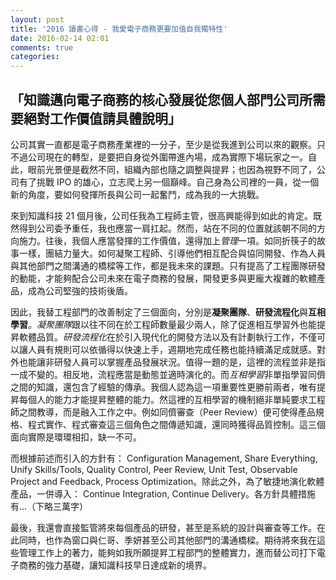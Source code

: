 ```yaml
---
layout: post
title: '2016 讀書心得 - 我愛電子商務更要加值自我獨特性'
date: 2016-02-14 02:01
comments: true
categories: 
---
```

「知識邁向電子商務的核心發展從您個人部門公司所需要絕對工作價值請具體說明」
----

公司其實一直都是電子商務產業裡的一分子，至少是從我進到公司以來的觀察。只不過公司現在的轉型，是要把自身從外圍帶進內場，成為實際下場玩家之一。自此，眼前光景便是截然不同，組織內部也隨之調整與提昇；也因為視野不同了，公司有了挑戰 IPO 的雄心，立志爬上另一個巔峰。自己身為公司裡的一員，從一個新的角度，要如何發揮所長與公司一起奮鬥，成為我的一大挑戰。

來到知識科技 21 個月後，公司任我為工程師主管，很高興能得到如此的肯定。既然得到公司委予重任，我也應當一肩扛起。然而，站在不同的位置就該朝不同的方向施力。往後，我個人應當發揮的工作價值，還得加上*管理*一項。如同折筷子的故事一樣，團結力量大。如何凝聚工程師、引導他們相互配合與協同開發、作為人員與其他部門之間溝通的橋樑等工作，都是我未來的課題。只有提高了工程團隊研發的動能，才能夠配合公司未來在電子商務的發展，開發更多與更龐大複雜的軟體產品，成為公司堅強的技術後盾。

因此，我替工程部門的改善制定了三個面向，分別是**凝聚團隊**、**研發流程化**與**互相學習**。*凝聚團隊*跟以往不同在於工程師數量最少兩人，除了促進相互學習外也能提昇軟體品質。*研發流程化*在於引入現代化的開發方法以及有計劃執行工作，不僅可以讓人員有規則可以依循得以快速上手，週期地完成任務也能持續滿足成就感。對外也能讓非研發人員可以掌握產品發展狀況。值得一題的是，這裡的流程並非是指一成不變的。相反地，流程應當是動態並適時演化的。而*互相學習*非單指學習同儕之間的知識，還包含了經驗的傳承。我個人認為這一項重要性更勝前兩者，唯有提昇每個人的能力才能提昇整體的能力。然這裡的互相學習的機制絕非單純要求工程師之間教導，而是融入工作之中。例如同儕審查（Peer Review）便可使得產品規格、程式實作、程式審查這三個角色之間傳遞知識，還同時獲得品質控制。這三個面向實際是環環相扣，缺一不可。

而根據前述而引入的方針有： Configuration Management, Share Everything, Unify Skills/Tools, Quality Control, Peer Review, Unit Test, Observable Project and Feedback, Process Optimization。除此之外，為了敏捷地演化軟體產品，一併導入： Continue Integration, Continue Delivery。各方針具體措施有...（下略三萬字）

最後，我還會直接監管將來每個產品的研發，甚至是系統的設計與審查等工作。在此同時，也作為窗口與仁哥、季妍甚至公司其他部門的溝通橋樑。期待將來我在這些管理工作上的著力，能夠如我所願提昇工程部門的整體實力，進而替公司打下電子商務的強力基礎，讓知識科技早日達成新的境界。
